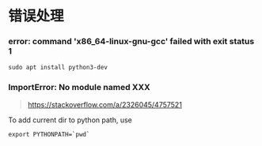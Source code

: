 错误处理
=======

### error: command 'x86_64-linux-gnu-gcc' failed with exit status 1

    sudo apt install python3-dev

### ImportError: No module named XXX

> <https://stackoverflow.com/a/2326045/4757521>

To add current dir to python path, use 

    export PYTHONPATH=`pwd`
